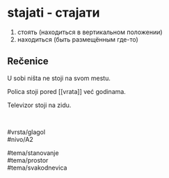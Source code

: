 # stajati - стајати

1. стоять (находиться в вертикальном положении)  
2. находиться (быть размещённым где-то)

## Rečenice

U sobi ništa ne stoji na svom mestu.

Polica stoji pored [[vrata]] već godinama.

Televizor stoji na zidu.

<br>

#vrsta/glagol  
#nivo/A2  

#tema/stanovanje  
#tema/prostor  
#tema/svakodnevica  
